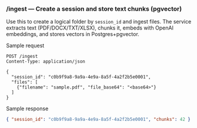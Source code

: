 ### /ingest — Create a session and store text chunks (pgvector)

Use this to create a logical folder by `session_id` and ingest files. The service extracts text (PDF/DOCX/TXT/XLSX), chunks it, embeds with OpenAI embeddings, and stores vectors in Postgres+pgvector.

Sample request
```http
POST /ingest
Content-Type: application/json

{
  "session_id": "c0b9f9a8-9a9a-4e9a-8a5f-4a2f2b5e0001",
  "files": [
    {"filename": "sample.pdf", "file_base64": "<base64>"}
  ]
}
```

Sample response
```json
{ "session_id": "c0b9f9a8-9a9a-4e9a-8a5f-4a2f2b5e0001", "chunks": 42 }
```



